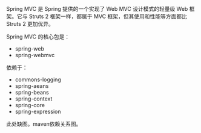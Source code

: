 Spring MVC 是 Spring 提供的一个实现了 Web MVC 设计模式的轻量级 Web 框架。它与 Struts 2 框架一样，都属于 MVC 框架，但其使用和性能等方面都比 Struts 2 更加优异。

Spring MVC 的核心包是：

- spring-web
- spring-webmvc

依赖于：

- commons-logging
- spring-aeans
- spring-beans
- spring-context
- spring-core
- spring-expression

此处缺图。maven依赖关系图。
